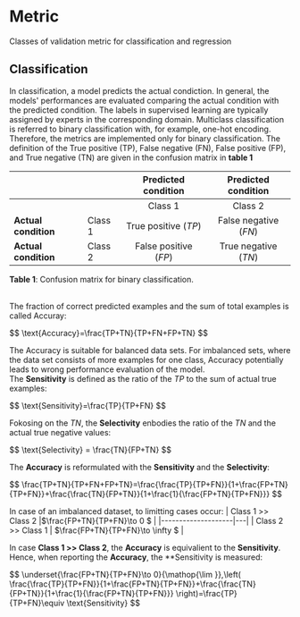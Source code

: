 # Metric
 Classes of validation metric for classification and regression
 
 ## Classification
In classification, a model predicts the actual condiction. 
In general, the models' performances are evaluated comparing the actual condition with the predicted condition. 
The labels in supervised learning are typically assigned by experts in the corresponding domain. 
Multiclass classification is referred to binary classification with, for example, one-hot encoding. 
Therefore, the metrics are implemented only for binary classification.
The definition of the True positive (TP), False negative (FN), False positive (FP), and True negative (TN) are given in the confusion matrix in **table 1**
 
|                      |         | **Predicted condition**|**Predicted condition**|
|----------------------|---------|:-------------------------:|:---------------------:|
|                      |         | Class 1                 | Class 2             |
| **Actual condition** | Class 1 | True positive ($TP$)      | False negative ($FN$) |
|**Actual condition**           | Class 2 | False positive ($FP$)     | True negative ($TN$)  |

**Table 1**: Confusion matrix for binary classification.\
<br>

The fraction of correct predicted examples and the sum of total examples is called Accuray:

 \$$ 
  \text{Accuracy}=\frac{TP+TN}{TP+FN+FP+TN}
 $$
 
 The Accuracy is suitable for balanced data sets.
 For imbalanced sets, where the data set consists of more examples for one class, Accuracy potentially leads to wrong performance evaluation of the model.\
 The **Sensitivity** is defined as the ratio of the $TP$ to the sum of actual true examples:

 \$$
 \text{Sensitivity}=\frac{TP}{TP+FN}
 $$
 
 Fokosing on the $TN$, the **Selectivity** enbodies the ratio of the $TN$ and the actual true negative values:
 
 \$$
 \text{Selectivity} = \frac{TN}{FP+TN}
 $$

The **Accuracy** is reformulated with the **Sensitivity** and the **Selectivity**:

\$$
	\frac{TP+TN}{TP+FN+FP+TN}=\frac{\frac{TP}{TP+FN}}{1+\frac{FP+TN}{TP+FN}}+\frac{\frac{TN}{FP+TN}}{1+\frac{1}{\frac{FP+TN}{TP+FN}}}
$$

In case of an imbalanced dataset, to limitting cases occur:
| Class 1 >> Class 2 |$\frac{FP+TN}{TP+FN}\to 0 $   |
|--------------------|---|
| Class 2 >> Class 1 |  $\frac{FP+TN}{TP+FN}\to \infty $ |

In case **Class 1 >> Class 2**, the **Accuracy** is equivalient to the **Sensitivity**. Hence, when reporting the **Accuracy**, the **Sensitivity is measured:

\$$
\underset{\frac{FP+TN}{TP+FN}\to 0}{\mathop{\lim }}\,\left( \frac{\frac{TP}{TP+FN}}{1+\frac{FP+TN}{TP+FN}}+\frac{\frac{TN}{FP+TN}}{1+\frac{1}{\frac{FP+TN}{TP+FN}}} \right)=\frac{TP}{TP+FN}\equiv \text{Sensitivity}
$$
